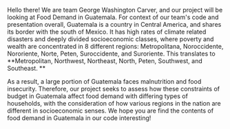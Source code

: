 Hello there! We are team George Washington Carver, and our project will be looking at Food Demand in Guatemala. 
For context of our team's code and presentation overall, Guatemala is a country in Central America, and shares its border with the south of Mexico. It has high rates of climate related disasters and deeply divided socioeconomic classes, where poverty and wealth are concentrated in 8 different regions: Metropolitana, Noroccidente, Nororiente, Norte, Peten, Suroccidente, and Suroriente. This translates to **Metropolitan, Northwest, Northeast, North, Peten, Southwest, and Southeast. **

As a result, a large portion of Guatemala faces malnutrition and food insecurity. 
Therefore, our project seeks to assess how these constraints of budget in Guatemala affect food demand with differing types of households, with the consideration of how various regions in the nation are different in socioeconomic senses. 
We hope you are find the contents of food demand in Guatemala in our code interesting!
